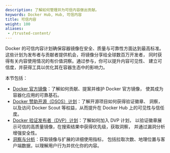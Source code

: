 ```yaml
---
description: 了解如何管理并为可信内容做出贡献。
keywords: Docker Hub, Hub, 可信内容
title: 可信内容
weight: 100
aliases:
 - /trusted-content/
---
```


Docker 的可信内容计划确保容器镜像在安全、质量与可靠性方面达到最高标准。
这些计划为发布者与贡献者提供机会，将镜像分享给全球数百万开发者，
同时获得有关内容使用情况的有价值洞察。通过参与，你可以提升内容可见性、
建立可信度，并获得工具以优化其在容器生态中的影响力。

本节包括：

- [Docker 官方镜像](./official-images.md)：了解如何贡献、提案并维护 Docker 官方镜像，
  使其成为容器化应用的可靠基石。
- [Docker 赞助开源（DSOS）计划](dsos-program.md)：了解开源项目如何获得验证徽章、
  洞察，以及访问 Docker Scout 等权益，从而提升在 Docker Hub 上的可见性与信任度。
- [Docker 验证发布者（DVP）计划](./dvp-program.md)：了解如何加入 DVP 计划，
  以验证徽章展示可信的高质量镜像，在搜索结果中获得优先级，获取洞察，
  并通过漏洞分析增强安全性。
- [洞察与分析](./insights-analytics.md)：获取镜像与扩展的详细使用指标，
  包括拉取次数、地理位置与客户端数据，以理解用户行为并优化你的内容。
